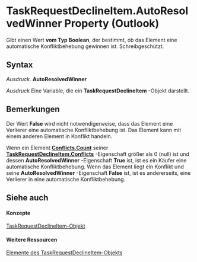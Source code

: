 
# TaskRequestDeclineItem.AutoResolvedWinner Property (Outlook)

Gibt einen Wert  **vom Typ Boolean**, der bestimmt, ob das Element eine automatische Konfliktbehebung gewinnen ist. Schreibgeschützt.


## Syntax

 _Ausdruck_. **AutoResolvedWinner**

 _Ausdruck_ Eine Variable, die ein **TaskRequestDeclineItem** -Objekt darstellt.


## Bemerkungen

Der Wert  **False** wird nicht notwendigerweise, dass das Element eine Verlierer eine automatische Konfliktbehebung ist. Das Element kann mit einem anderen Element in Konflikt handeln.

Wenn ein Element  **[Conflicts.Count](4a7445ff-8628-50d6-f4c0-ada85f3b3f5c.md)** seiner **[TaskRequestDeclineItem.Conflicts](a6009cca-d27c-2b86-803d-30be46499410.md)** -Eigenschaft größer als 0 (null) ist und dessen **AutoResolvedWinner** -Eigenschaft **True** ist, ist es ein Käufer eine automatische Konfliktbehebung. Wenn das Element liegt ein Konflikt und seine **AutoResolvedWinner** -Eigenschaft **False** ist, ist es andererseits, eine Verlierer in eine automatische Konfliktbehebung.


## Siehe auch


#### Konzepte


[TaskRequestDeclineItem-Objekt](e842c7c0-7943-9219-329b-30b892ab99b0.md)
#### Weitere Ressourcen


[Elemente des TaskRequestDeclineItem-Objekts](http://msdn.microsoft.com/library/3de31d0d-2444-876c-5d4d-1192851301af%28Office.15%29.aspx)